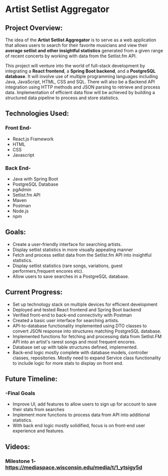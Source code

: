 # Artist Setlist Aggregator

## Project Overview:

The idea of the **Artist Setlist Aggregator** is to serve as a web application that allows users to search for their favorite musicians and view their **average setlist and other insightful statistics** generated from a given range of recent concerts by working with data from the Setlist.fm API.


This project will venture into the world of full-stack development by integrating a **React frontend**, a **Spring Boot backend**, and a **PostgreSQL database**. It will involve use of multiple programming languages including Java, JavaScript, HTML, CSS and SQL. There will also be a Backend API integration using HTTP methods and JSON parsing to retrieve and process data. Implementation of efficient data flow will be achieved by building a structured data pipeline to process and store statistics.

## Technologies Used:
### Front End-
* React.js Framework
* HTML
* CSS
* Javascript

### Back End-
* Java with Spring Boot
* PostgreSQL Database
* pgAdmin
* Setlist.fm API
* Maven
* Postman
* Node.js
* npm



## Goals:
* Create a user-friendly interface for searching artists.
* Display setlist statistics in more visually appealing manner
* Fetch and process setlist data from the Setlist.fm API into insightful statistics.
* Display setlist statistics (rare songs, variations, guest performers,frequent encores etc).
* Allow users to save searches in a PostgreSQL database.
## Current Progress:
* Set up technology stack on multiple devices for efficient development
* Deployed and tested React frontend and Spring Boot backend
* Verified front-end to back-end connectivity with Postman
* Created a basic user interface for searching artists.
* API-to-database functionality implemented using DTO classes to convert JSON response into structures matching PostgreSQL database.
* Implemented functions for fetching and processing data from Setlist.FM API into an artist's rarest songs and most frequent encores.
* Database set up with table structures defined, implemented.
* Back-end logic mostly complete with database models, controller classes, repositories. Mostly need to expand Service class functionality to include logic for more stats to display on front end.
## Future Timeline:
### -Final Goals
* Improve UI, add features to allow users to sign up for account to save their stats from searches
* Implement more functions to process data from API into additional statistics.
* With back end logic mostly solidified, focus is on front-end user experience and features.

## Videos:
### Milestone 1- https://mediaspace.wisconsin.edu/media/t/1_ytsigy5d
